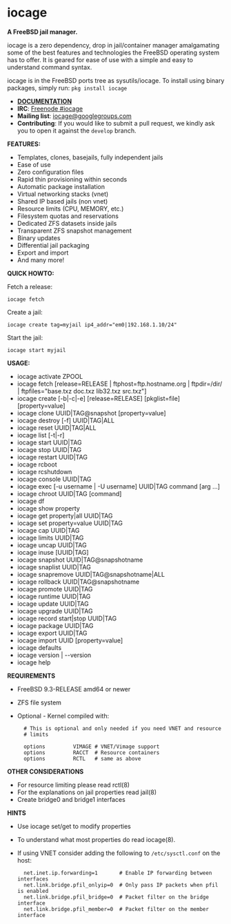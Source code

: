 iocage
======

**A FreeBSD jail manager.**

iocage is a zero dependency, drop in jail/container manager amalgamating some
of the best features and technologies the FreeBSD operating system has to offer.
It is geared for ease of use with a simple and easy to understand command syntax.

iocage is in the FreeBSD ports tree as sysutils/iocage.
To install using binary packages, simply run: `pkg install iocage`

- **[DOCUMENTATION](http://iocage.readthedocs.org/en/latest/index.html)**
- **IRC**: [Freenode #iocage](https://www.irccloud.com/invite?hostname=irc.freenode.net&channel=%23iocage)
- **Mailing list**: iocage@googlegroups.com
- **Contributing**: If you would like to submit a pull request, we kindly ask you to open it against the `develop` branch.

**FEATURES:**
- Templates, clones, basejails, fully independent jails
- Ease of use
- Zero configuration files
- Rapid thin provisioning within seconds
- Automatic package installation
- Virtual networking stacks (vnet)
- Shared IP based jails (non vnet)
- Resource limits (CPU, MEMORY, etc.)
- Filesystem quotas and reservations
- Dedicated ZFS datasets inside jails
- Transparent ZFS snapshot management
- Binary updates
- Differential jail packaging
- Export and import
- And many more!

**QUICK HOWTO:**

Fetch a release:

`iocage fetch`

Create a jail:

`iocage create tag=myjail ip4_addr="em0|192.168.1.10/24"`

Start the jail:

`iocage start myjail`

**USAGE:**
-  iocage activate ZPOOL
-  iocage fetch [release=RELEASE | ftphost=ftp.hostname.org | ftpdir=/dir/ | ftpfiles="base.txz doc.txz lib32.txz src.txz"]
-  iocage create [-b|-c|-e] [release=RELEASE] [pkglist=file] [property=value]
-  iocage clone UUID|TAG@snapshot [property=value]
-  iocage destroy [-f] UUID|TAG|ALL
-  iocage reset UUID|TAG|ALL
-  iocage list [-t|-r]
-  iocage start UUID|TAG
-  iocage stop UUID|TAG
-  iocage restart UUID|TAG
-  iocage rcboot
-  iocage rcshutdown
-  iocage console UUID|TAG
-  iocage exec [-u username | -U username] UUID|TAG command [arg ...]
-  iocage chroot UUID|TAG [command]
-  iocage df
-  iocage show property
-  iocage get property|all UUID|TAG
-  iocage set property=value UUID|TAG
-  iocage cap UUID|TAG
-  iocage limits UUID|TAG
-  iocage uncap UUID|TAG
-  iocage inuse [UUID|TAG]
-  iocage snapshot UUID|TAG@snapshotname
-  iocage snaplist UUID|TAG
-  iocage snapremove UUID|TAG@snapshotname|ALL
-  iocage rollback UUID|TAG@snapshotname
-  iocage promote UUID|TAG
-  iocage runtime UUID|TAG
-  iocage update UUID|TAG
-  iocage upgrade UUID|TAG
-  iocage record start|stop UUID|TAG
-  iocage package UUID|TAG
-  iocage export UUID|TAG
-  iocage import UUID [property=value]
-  iocage defaults
-  iocage version | --version
-  iocage help

**REQUIREMENTS**
- FreeBSD 9.3-RELEASE amd64 or newer
- ZFS file system
- Optional - Kernel compiled with:

        # This is optional and only needed if you need VNET and resource
        # limits

        options         VIMAGE # VNET/Vimage support
        options         RACCT  # Resource containers
        options         RCTL   # same as above

**OTHER CONSIDERATIONS**
- For resource limiting please read rctl(8)
- For the explanations on jail properties read jail(8)
- Create bridge0 and bridge1 interfaces

**HINTS**
- Use iocage set/get to modify properties
- To understand what most properties do read iocage(8).
- If using VNET consider adding the following to `/etc/sysctl.conf` on the host:

        net.inet.ip.forwarding=1       # Enable IP forwarding between interfaces
        net.link.bridge.pfil_onlyip=0  # Only pass IP packets when pfil is enabled
        net.link.bridge.pfil_bridge=0  # Packet filter on the bridge interface
        net.link.bridge.pfil_member=0  # Packet filter on the member interface

